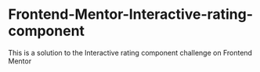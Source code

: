 # Frontend-Mentor-Interactive-rating-component
This is a solution to the Interactive rating component challenge on Frontend Mentor
